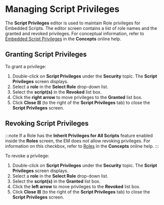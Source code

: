 # Managing Script Privileges

The **Script Privileges** editor is used to maintain Role privileges for
Embedded Scripts. The editor screen contains a list of role names and
the granted and revoked privileges. For conceptual information, refer to
[Embedded Script Privileges](../../../administration/privileges.md#embedded-script-privileges)
 in the **Concepts** online help.

## Granting Script Privileges

To grant a privilege:

1. Double-click on **Script Privileges** under the **Security** topic.
    The **Script Privileges** screen displays.
2. Select a **role** in the **Select Role** drop-down list.
3. Select the **script(s)** in the **Revoked** list box.
4. Click the **right arrow** to move privileges to the **Granted** list
    box.
5. Click **Close ☒** (to the right of the **Script Privileges** tab) to
    close the **Script Privileges** screen.

## Revoking Script Privileges

:::note
If a Role has the **Inherit Privileges for All Scripts** feature enabled inside the **Roles** screen, the EM does not allow revoking privileges. For information on this checkbox, refer to [Roles](../../../administration/roles.md) in the **Concepts** online help.
:::

To revoke a privilege:

1. Double-click on **Script Privileges** under the **Security** topic.
    The **Script Privileges** screen displays.
2. Select a **role** in the **Select Role** drop-down list.
3. Select the **script(s)** in the **Granted** list box.
4. Click the **left arrow** to move privileges to the **Revoked** list
    box.
5. Click **Close ☒** (to the right of the **Script Privileges** tab) to
    close the **Script Privileges** screen.
